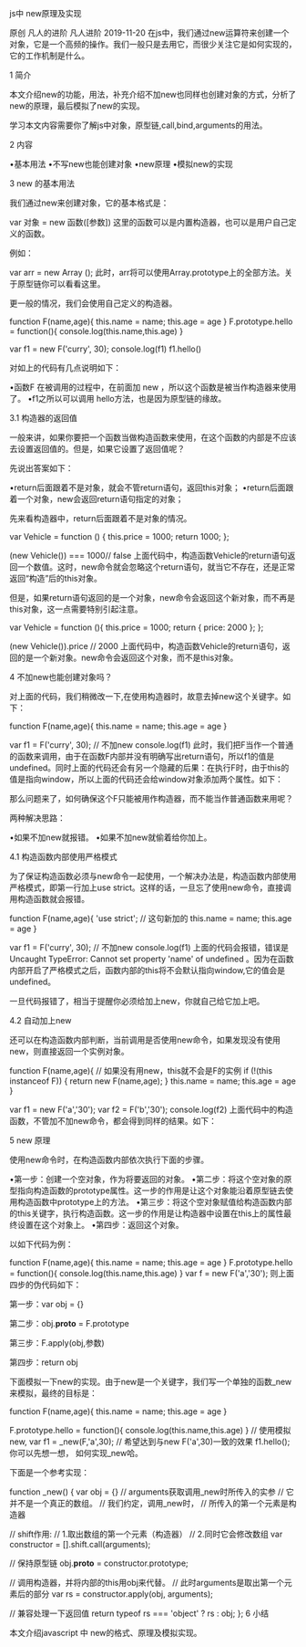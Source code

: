js中 new原理及实现

原创 凡人的进阶  凡人进阶  2019-11-20
在js中，我们通过new运算符来创建一个对象，它是一个高频的操作。我们一般只是去用它，而很少关注它是如何实现的，它的工作机制是什么。

1 简介

本文介绍new的功能，用法，补充介绍不加new也同样也创建对象的方式，分析了new的原理，最后模拟了new的实现。

学习本文内容需要你了解js中对象，原型链,call,bind,arguments的用法。

2 内容

•基本用法
•不写new也能创建对象
•new原理
•模拟new的实现

3 new 的基本用法

我们通过new来创建对象，它的基本格式是：

var 对象 = new 函数([参数])
这里的函数可以是内置构造器，也可以是用户自己定义的函数。

例如：

var arr = new Array ();
此时，arr将可以使用Array.prototype上的全部方法。关于原型链你可以看看这里。

更一般的情况，我们会使用自己定义的构造器。

function F(name,age){
    this.name = name;
    this.age = age
}
F.prototype.hello = function(){
    console.log(this.name,this.age)
}

var f1 = new F('curry', 30);
console.log(f1)
f1.hello()

对如上的代码有几点说明如下：

•函数F 在被调用的过程中，在前面加 new ，所以这个函数是被当作构造器来使用了。
•f1之所以可以调用 hello方法，也是因为原型链的缘故。

3.1 构造器的返回值

一般来讲，如果你要把一个函数当做构造函数来使用，在这个函数的内部是不应该去设置返回值的。但是，如果它设置了返回值呢？

先说出答案如下：

•return后面跟着不是对象，就会不管return语句，返回this对象；
•return后面跟着一个对象，new会返回return语句指定的对象；

先来看构造器中，return后面跟着不是对象的情况。

var Vehicle = function () {
  this.price = 1000;
  return 1000;
};

(new Vehicle()) === 1000// false
上面代码中，构造函数Vehicle的return语句返回一个数值。这时，new命令就会忽略这个return语句，就当它不存在，还是正常返回“构造”后的this对象。

但是，如果return语句返回的是一个对象，new命令会返回这个新对象，而不再是this对象，这一点需要特别引起注意。

var Vehicle = function (){
  this.price = 1000;
  return { price: 2000 };
};

(new Vehicle()).price
// 2000
上面代码中，构造函数Vehicle的return语句，返回的是一个新对象。new命令会返回这个对象，而不是this对象。

4 不加new也能创建对象吗？

对上面的代码，我们稍微改一下,在使用构造器时，故意去掉new这个关键字。如下：

function F(name,age){
    this.name = name;
    this.age = age
}

var f1 = F('curry', 30); // 不加new 
console.log(f1)
此时，我们把F当作一个普通的函数来调用，由于在函数F内部并没有明确写出return语句，所以f1的值是undefined。同时上面的代码还会有另一个隐藏的后果：在执行F时，由于this的值是指向window，所以上面的代码还会给window对象添加两个属性。如下：


那么问题来了，如何确保这个F只能被用作构造器，而不能当作普通函数来用呢？

两种解决思路：

•如果不加new就报错。
•如果不加new就偷着给你加上。

4.1 构造函数内部使用严格模式

为了保证构造函数必须与new命令一起使用，一个解决办法是，构造函数内部使用严格模式，即第一行加上use strict。这样的话，一旦忘了使用new命令，直接调用构造函数就会报错。

function F(name,age){ 
    'use strict'; // 这句新加的
    this.name = name;
    this.age = age
}

var f1 = F('curry', 30); // 不加new
console.log(f1)
上面的代码会报错，错误是Uncaught TypeError: Cannot set property 'name' of undefined 。因为在函数内部开启了严格模式之后，函数内部的this将不会默认指向window,它的值会是undefined。

一旦代码报错了，相当于提醒你必须给加上new，你就自己给它加上吧。

4.2 自动加上new

还可以在构造函数内部判断，当前调用是否使用new命令，如果发现没有使用new，则直接返回一个实例对象。

function F(name,age){ 
  // 如果没有用new，this就不会是F的实例
  if (!(this instanceof F)) {
    return new F(name,age);
  }
  this.name = name;
  this.age = age
}

var f1 = new F('a','30');
var f2 = F('b','30');
console.log(f2)
上面代码中的构造函数，不管加不加new命令，都会得到同样的结果。如下：


5 new 原理

使用new命令时，在构造函数内部依次执行下面的步骤。

•第一步：创建一个空对象，作为将要返回的对象。
•第二步：将这个空对象的原型指向构造函数的prototype属性。这一步的作用是让这个对象能沿着原型链去使用构造函数中prototype上的方法。
•第三步：将这个空对象赋值给构造函数内部的this关键字，执行构造函数。这一步的作用是让构造器中设置在this上的属性最终设置在这个对象上。
•第四步：返回这个对象。

以如下代码为例：

function F(name,age){ 
  this.name = name;
  this.age = age
}
F.prototype.hello = function(){
    console.log(this.name,this.age)
}
var f = new F('a','30');
则上面四步的伪代码如下：

第一步：var obj = {}

第二步：obj.__proto__ = F.prototype

第三步：F.apply(obj,参数)

第四步：return obj

下面模拟一下new的实现。由于new是一个关键字，我们写一个单独的函数_new来模拟，最终的目标是：

function F(name,age){ 
  this.name = name;
  this.age = age
}

F.prototype.hello = function(){
    console.log(this.name,this.age)
}
// 使用模拟new,
var f1 = _new(F,'a',30);
//  希望达到与new F('a',30)一致的效果
f1.hello();
你可以先想一想， 如何实现_new哈。

下面是一个参考实现：

function _new() {
  var obj = {}
  // arguments获取调用_new时所传入的实参
  // 它并不是一个真正的数组。
  // 我们约定，调用_new时，
  // 所传入的第一个元素是构造器

  // shift作用:
  // 1.取出数组的第一个元素（构造器）
  // 2.同时它会修改数组
  var constructor = [].shift.call(arguments);

  // 保持原型链
  obj.__proto__ =  constructor.prototype;

  // 调用构造器，并将内部的this用obj来代替。
  // 此时arguments是取出第一个元素后的部分
  var rs = constructor.apply(obj, arguments);

  // 兼容处理一下返回值
  return typeof rs === 'object' ? rs : obj;
};
6 小结

本文介绍javascript 中 new的格式、原理及模拟实现。